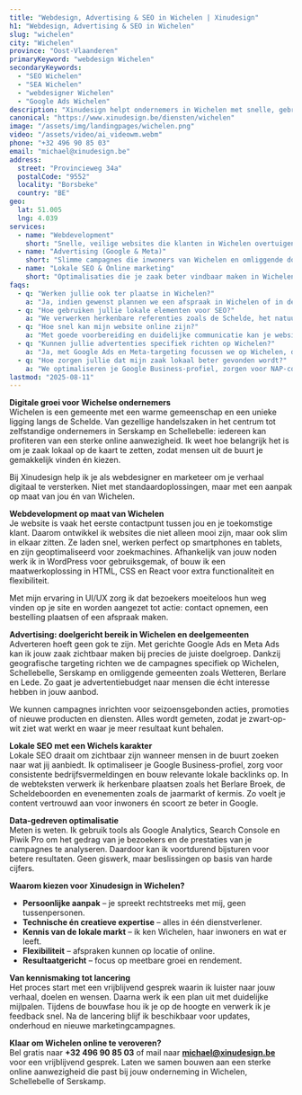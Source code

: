 ```yaml
---
title: "Webdesign, Advertising & SEO in Wichelen | Xinudesign"
h1: "Webdesign, Advertising & SEO in Wichelen"
slug: "wichelen"
city: "Wichelen"
province: "Oost-Vlaanderen"
primaryKeyword: "webdesign Wichelen"
secondaryKeywords:
  - "SEO Wichelen"
  - "SEA Wichelen"
  - "webdesigner Wichelen"
  - "Google Ads Wichelen"
description: "Xinudesign helpt ondernemers in Wichelen met snelle, gebruiksvriendelijke websites, gerichte advertentiecampagnes en lokale SEO die inspeelt op de troeven van de gemeente en haar inwoners."
canonical: "https://www.xinudesign.be/diensten/wichelen"
image: "/assets/img/landingpages/wichelen.png"
video: "/assets/video/ai_videowm.webm"
phone: "+32 496 90 85 03"
email: "michael@xinudesign.be"
address:
  street: "Provincieweg 34a"
  postalCode: "9552"
  locality: "Borsbeke"
  country: "BE"
geo:
  lat: 51.005
  lng: 4.039
services:
  - name: "Webdevelopment"
    short: "Snelle, veilige websites die klanten in Wichelen overtuigen en converteren."
  - name: "Advertising (Google & Meta)"
    short: "Slimme campagnes die inwoners van Wichelen en omliggende dorpen gericht bereiken."
  - name: "Lokale SEO & Online marketing"
    short: "Optimalisaties die je zaak beter vindbaar maken in Wichelen en de regio."
faqs:
  - q: "Werken jullie ook ter plaatse in Wichelen?"
    a: "Ja, indien gewenst plannen we een afspraak in Wichelen of in de regio, maar online meetings zijn ook mogelijk voor snelle opvolging."
  - q: "Hoe gebruiken jullie lokale elementen voor SEO?"
    a: "We verwerken herkenbare referenties zoals de Schelde, het natuurgebied Berlare Broek-Donkmeer en evenementen zoals de jaarmarkt in teksten, meta-data en visuals."
  - q: "Hoe snel kan mijn website online zijn?"
    a: "Met goede voorbereiding en duidelijke communicatie kan je website doorgaans binnen 2 tot 4 weken live gaan."
  - q: "Kunnen jullie advertenties specifiek richten op Wichelen?"
    a: "Ja, met Google Ads en Meta-targeting focussen we op Wichelen, de deelgemeenten en omliggende regio's."
  - q: "Hoe zorgen jullie dat mijn zaak lokaal beter gevonden wordt?"
    a: "We optimaliseren je Google Business-profiel, zorgen voor NAP-consistentie en bouwen lokale backlinks rond zoekwoorden zoals 'webdesigner Wichelen'."
lastmod: "2025-08-11"
---
```


**Digitale groei voor Wichelse ondernemers**  
Wichelen is een gemeente met een warme gemeenschap en een unieke ligging langs de Schelde. Van gezellige handelszaken in het centrum tot zelfstandige ondernemers in Serskamp en Schellebelle: iedereen kan profiteren van een sterke online aanwezigheid. Ik weet hoe belangrijk het is om je zaak lokaal op de kaart te zetten, zodat mensen uit de buurt je gemakkelijk vinden én kiezen.

Bij Xinudesign help ik je als webdesigner en marketeer om je verhaal digitaal te versterken. Niet met standaardoplossingen, maar met een aanpak op maat van jou én van Wichelen.

**Webdevelopment op maat van Wichelen**  
Je website is vaak het eerste contactpunt tussen jou en je toekomstige klant. Daarom ontwikkel ik websites die niet alleen mooi zijn, maar ook slim in elkaar zitten. Ze laden snel, werken perfect op smartphones en tablets, en zijn geoptimaliseerd voor zoekmachines. Afhankelijk van jouw noden werk ik in WordPress voor gebruiksgemak, of bouw ik een maatwerkoplossing in HTML, CSS en React voor extra functionaliteit en flexibiliteit.

Met mijn ervaring in UI/UX zorg ik dat bezoekers moeiteloos hun weg vinden op je site en worden aangezet tot actie: contact opnemen, een bestelling plaatsen of een afspraak maken.

**Advertising: doelgericht bereik in Wichelen en deelgemeenten**  
Adverteren hoeft geen gok te zijn. Met gerichte Google Ads en Meta Ads kan ik jouw zaak zichtbaar maken bij precies de juiste doelgroep. Dankzij geografische targeting richten we de campagnes specifiek op Wichelen, Schellebelle, Serskamp en omliggende gemeenten zoals Wetteren, Berlare en Lede. Zo gaat je advertentiebudget naar mensen die écht interesse hebben in jouw aanbod.

We kunnen campagnes inrichten voor seizoensgebonden acties, promoties of nieuwe producten en diensten. Alles wordt gemeten, zodat je zwart-op-wit ziet wat werkt en waar je meer resultaat kunt behalen.

**Lokale SEO met een Wichels karakter**  
Lokale SEO draait om zichtbaar zijn wanneer mensen in de buurt zoeken naar wat jij aanbiedt. Ik optimaliseer je Google Business-profiel, zorg voor consistente bedrijfsvermeldingen en bouw relevante lokale backlinks op. In de webteksten verwerk ik herkenbare plaatsen zoals het Berlare Broek, de Scheldeboorden en evenementen zoals de jaarmarkt of kermis. Zo voelt je content vertrouwd aan voor inwoners én scoort ze beter in Google.

**Data-gedreven optimalisatie**  
Meten is weten. Ik gebruik tools als Google Analytics, Search Console en Piwik Pro om het gedrag van je bezoekers en de prestaties van je campagnes te analyseren. Daardoor kan ik voortdurend bijsturen voor betere resultaten. Geen giswerk, maar beslissingen op basis van harde cijfers.

**Waarom kiezen voor Xinudesign in Wichelen?**

- **Persoonlijke aanpak** – je spreekt rechtstreeks met mij, geen tussenpersonen.
- **Technische én creatieve expertise** – alles in één dienstverlener.
- **Kennis van de lokale markt** – ik ken Wichelen, haar inwoners en wat er leeft.
- **Flexibiliteit** – afspraken kunnen op locatie of online.
- **Resultaatgericht** – focus op meetbare groei en rendement.

**Van kennismaking tot lancering**  
Het proces start met een vrijblijvend gesprek waarin ik luister naar jouw verhaal, doelen en wensen. Daarna werk ik een plan uit met duidelijke mijlpalen. Tijdens de bouwfase hou ik je op de hoogte en verwerk ik je feedback snel. Na de lancering blijf ik beschikbaar voor updates, onderhoud en nieuwe marketingcampagnes.

**Klaar om Wichelen online te veroveren?**  
Bel gratis naar **+32 496 90 85 03** of mail naar **[michael@xinudesign.be](mailto:michael@xinudesign.be)** voor een vrijblijvend gesprek. Laten we samen bouwen aan een sterke online aanwezigheid die past bij jouw onderneming in Wichelen, Schellebelle of Serskamp.
